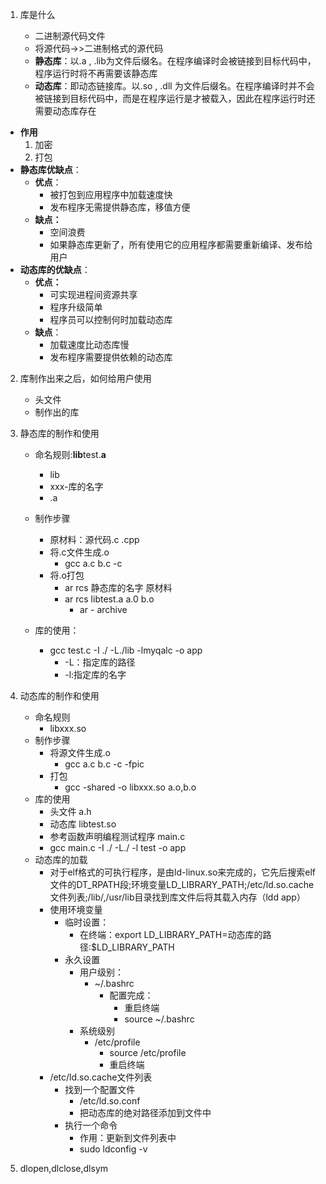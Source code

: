 1. 库是什么

   * 二进制源代码文件
   * 将源代码->>二进制格式的源代码
   * **静态库**：以.a , .lib为文件后缀名。在程序编译时会被链接到目标代码中，程序运行时将不再需要该静态库
   * **动态库**：即动态链接库。以.so , .dll 为文件后缀名。在程序编译时并不会被链接到目标代码中，而是在程序运行是才被载入，因此在程序运行时还需要动态库存在

* **作用**
  1. 加密
  2. 打包
* **静态库优缺点**：
  * **优点**：
    * 被打包到应用程序中加载速度快
    * 发布程序无需提供静态库，移值方便
  * **缺点：**
    * 空间浪费
    * 如果静态库更新了，所有使用它的应用程序都需要重新编译、发布给用户
* **动态库的优缺点**：
  - **优点：**
    - 可实现进程间资源共享
    - 程序升级简单
    - 程序员可以控制何时加载动态库
  - **缺点**：
    - 加载速度比动态库慢
    - 发布程序需要提供依赖的动态库

2. 库制作出来之后，如何给用户使用

   * 头文件
   * 制作出的库

2. 静态库的制作和使用

   * 命名规则:**lib**test.**a**
     * lib
     * xxx-库的名字
     * .a

   * 制作步骤
     * 原材料：源代码.c .cpp
     * 将.c文件生成.o
       * gcc a.c b.c -c
     * 将.o打包
       * ar rcs 静态库的名字 原材料
       * ar rcs libtest.a a.0 b.o
         * ar - archive
   * 库的使用：
     * gcc test.c -I ./ -L./lib -lmyqalc -o app
       * -L：指定库的路径
       * -l:指定库的名字

3. 动态库的制作和使用

   * 命名规则
     * libxxx.so
   * 制作步骤
     * 将源文件生成.o
       * gcc a.c b.c -c -fpic
     * 打包
       * gcc -shared -o libxxx.so a.o,b.o
   * 库的使用
     * 头文件 a.h
     * 动态库 libtest.so
     * 参考函数声明编程测试程序 main.c
     * gcc main.c -I ./ -L./ -l test -o app
   * 动态库的加载
     * 对于elf格式的可执行程序，是由ld-linux.so来完成的，它先后搜索elf文件的DT_RPATH段;环境变量LD_LIBRARY_PATH;/etc/ld.so.cache文件列表;/lib/,/usr/lib目录找到库文件后将其载入内存（ldd app）
     * 使用环境变量
       * 临时设置：
         * 在终端：export LD_LIBRARY_PATH=动态库的路径:$LD_LIBRARY_PATH
       * 永久设置
         * 用户级别：
           * ~/.bashrc
             * 配置完成：
               * 重启终端
               * source ~/.bashrc
         * 系统级别
           * /etc/profile
             * source /etc/profile
             * 重启终端
     * /etc/ld.so.cache文件列表
       * 找到一个配置文件
         * /etc/ld.so.conf
         * 把动态库的绝对路径添加到文件中
       * 执行一个命令
         * 作用：更新到文件列表中
         * sudo ldconfig -v

4. dlopen,dlclose,dlsym